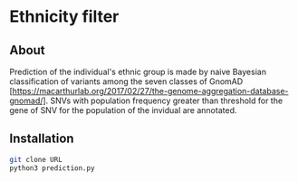 
# Ethnicity filter
## About
Prediction of the individual's ethnic group is made by naive Bayesian classification of variants among the seven classes of GnomAD [https://macarthurlab.org/2017/02/27/the-genome-aggregation-database-gnomad/].
SNVs with population frequency greater than threshold for the gene of  SNV for the population of the invidual are annotated.
## Installation
```bash
git clone URL
python3 prediction.py
```
